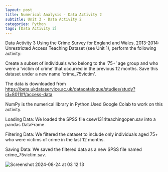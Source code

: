 ```yaml
---
layout: post
title: Numerical Analysis - Data Activity 2
subtitle: Unit 3 - Data Activity 2
categories: Python
tags: [Data Activity 2]
---
```

Data Activity 3
Using the Crime Survey for England and Wales, 2013-2014: Unrestricted Access Teaching Dataset (see Unit 1), perform the following activity:

Create a subset of individuals who belong to the ‘75+’ age group and who were a ‘victim of crime’ that occurred in the previous 12 months. Save this dataset under a new name 'crime_75victim'.

The data is downloaded from https://beta.ukdataservice.ac.uk/datacatalogue/studies/study?id=8011#!/access-data

NumPy is the numerical library in Python.Used Google Colab to work on this activity.

Loading Data: We loaded the SPSS file csew1314teachingopen.sav into a pandas DataFrame.

Filtering Data: We filtered the dataset to include only individuals aged 75+ who were victims of crime in the last 12 months.

Saving Data: We saved the filtered data as a new SPSS file named crime_75victim.sav.


![Screenshot 2024-08-24 at 03 12 13](https://github.com/user-attachments/assets/699bbcd2-004a-46c3-98cc-fbc6886f1cbe)

  

